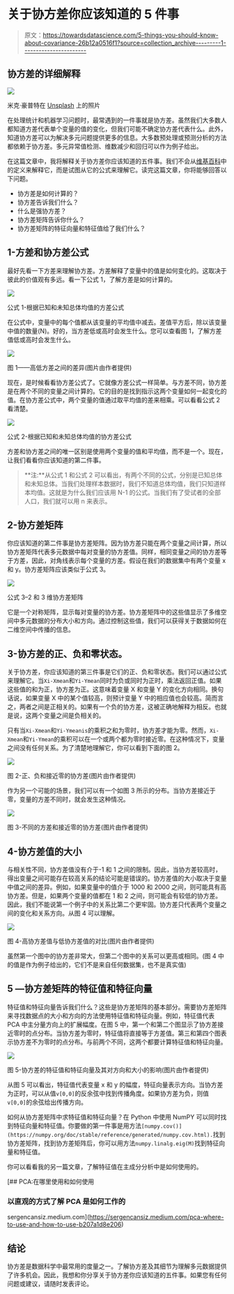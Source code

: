 # 关于协方差你应该知道的 5 件事

> 原文：<https://towardsdatascience.com/5-things-you-should-know-about-covariance-26b12a0516f1?source=collection_archive---------1----------------------->

## 协方差的详细解释

![](img/7b871c676d01c9d436d8cea960aab623.png)

米克·豪普特在 [Unsplash](https://unsplash.com/s/photos/dots?utm_source=unsplash&utm_medium=referral&utm_content=creditCopyText) 上的照片

在处理统计和机器学习问题时，最常遇到的一件事就是协方差。虽然我们大多数人都知道方差代表单个变量的值的变化，但我们可能不确定协方差代表什么。此外，知道协方差可以为解决多元问题提供更多的信息。大多数预处理或预测分析的方法都依赖于协方差。多元异常值检测、维数减少和回归可以作为例子给出。

在这篇文章中，我将解释关于协方差你应该知道的五件事。我们不会从[维基百科](https://en.wikipedia.org/wiki/Covariance)中的定义来解释它，而是试图从它的公式来理解它。读完这篇文章，你将能够回答以下问题。

*   协方差是如何计算的？
*   协方差告诉我们什么？
*   什么是强协方差？
*   协方差矩阵告诉你什么？
*   协方差矩阵的特征向量和特征值给了我们什么？

## 1-方差和协方差公式

最好先看一下方差来理解协方差。方差解释了变量中的值是如何变化的。这取决于彼此的价值观有多远。看一下公式 1，了解方差是如何计算的。

![](img/6332d2b1beaee0dd9e10678bc0cb633d.png)

公式 1-根据已知和未知总体均值的方差公式

在公式中，变量中的每个值都从该变量的平均值中减去。差值平方后，除以该变量中值的数量(N)。好的，当方差低或高时会发生什么。您可以查看图 1，了解方差值低或高时会发生什么。

![](img/cd9ef4f412e2e06e35e60d393185d982.png)

图 1——高低方差之间的差异(图片由作者提供)

现在，是时候看看协方差公式了。它就像方差公式一样简单。与方差不同，协方差是在两个不同的变量之间计算的。它的目的是找到指示这两个变量如何一起变化的值。在协方差公式中，两个变量的值通过取平均值的差来相乘。可以看看公式 2 看清楚。

![](img/79be7acce2130757bed4d20325b2b73c.png)

公式 2-根据已知和未知总体均值的协方差公式

方差和协方差之间的唯一区别是使用两个变量的值和平均值，而不是一个。现在，让我们看看你应该知道的第二件事。

> **注:**从公式 1 和公式 2 可以看出，有两个不同的公式，分别是已知总体和未知总体。当我们处理样本数据时，我们不知道总体均值，我们只知道样本均值。这就是为什么我们应该用 N-1 的公式。当我们有了受试者的全部人口，我们就可以用 n 来表示。

## 2-协方差矩阵

你应该知道的第二件事是协方差矩阵。因为协方差只能在两个变量之间计算，所以协方差矩阵代表多元数据中每对变量的协方差值。同样，相同变量之间的协方差等于方差，因此，对角线表示每个变量的方差。假设在我们的数据集中有两个变量 x 和 y。协方差矩阵应该类似于公式 3。

![](img/8cfec50e2e5bd9c316435ec1d24a64b6.png)

公式 3–2 和 3 维协方差矩阵

它是一个对称矩阵，显示每对变量的协方差。协方差矩阵中的这些值显示了多维空间中多元数据的分布大小和方向。通过控制这些值，我们可以获得关于数据如何在二维空间中传播的信息。

## 3-协方差的正、负和零状态。

关于协方差，你应该知道的第三件事是它们的正、负和零状态。我们可以通过公式来理解它。当`Xi-Xmean`和`Yi-Ymean`同时为负或同时为正时，乘法返回正值。如果这些值的和为正，协方差为正。这意味着变量 X 和变量 Y 的变化方向相同。换句话说，如果变量 X 中的某个值较高，则预计变量 Y 中的相应值也会较高。简而言之，两者之间是正相关的。如果有一个负的协方差，这被正确地解释为相反。也就是说，这两个变量之间是负相关的。

只有当`Xi-Xmean`和`Yi-Ymeanis`的乘积之和为零时，协方差才能为零。然而，`Xi-Xmean`和`Yi-Ymean`的乘积可以在一个或两个都为零时接近零。在这种情况下，变量之间没有任何关系。为了清楚地理解它，你可以看到下面的图 2。

![](img/bb854f75aafc50161c28f218176ec2ef.png)

图 2-正、负和接近零的协方差(图片由作者提供)

作为另一个可能的场景，我们可以有一个如图 3 所示的分布。当协方差接近于零，变量的方差不同时，就会发生这种情况。

![](img/840f50006d3c03109e83e47081edc02b.png)

图 3-不同的方差和接近零的协方差(图片由作者提供)

## 4-协方差值的大小

与相关性不同，协方差值没有介于-1 和 1 之间的限制。因此，当协方差较高时，得出变量之间可能存在较高关系的结论可能是错误的。协方差值的大小取决于变量中值之间的差异。例如，如果变量中的值介于 1000 和 2000 之间，则可能具有高协方差。但是，如果两个变量的值都在 1 和 2 之间，则可能会有较低的协方差。因此，我们不能说第一个例子中的关系比第二个更牢固。协方差只代表两个变量之间的变化和关系方向。从图 4 可以理解。

![](img/6f133ec603aae2fbe521a32f84acf581.png)

图 4-高协方差值与低协方差值的对比(图片由作者提供)

虽然第一个图中的协方差非常大，但第二个图中的关系可以更高或相同。(图 4 中的值是作为例子给出的，它们不是来自任何数据集，也不是真实值)

## 5 —协方差矩阵的特征值和特征向量

特征值和特征向量告诉我们什么？这些是协方差矩阵的基本部分。需要协方差矩阵来寻找数据点的大小和方向的方法使用特征值和特征向量。例如，特征值代表 PCA 中主分量方向上的扩展幅度。在图 5 中，第一个和第二个图显示了协方差接近零时的点分布。当协方差为零时，特征值将直接等于方差值。第三和第四个图表示协方差不为零时的点分布。与前两个不同，这两个都要计算特征值和特征向量。

![](img/aba4644ac942cb96725052ecbcdeaa34.png)

图 5-协方差的特征值和特征向量及其对方向和大小的影响(图片由作者提供)

从图 5 可以看出，特征值代表变量 x 和 y 的幅度，特征向量表示方向。当协方差为正时，可以从值`v[0,0]`的反余弦中找到传播角度。如果协方差为负，则值`v[0,0]`的余弦给出传播方向。

如何从协方差矩阵中求特征值和特征向量？在 Python 中使用 NumPY 可以同时找到特征向量和特征值。你要做的第一件事是用方法`[numpy.cov()](https://numpy.org/doc/stable/reference/generated/numpy.cov.html).`找到协方差矩阵，找到协方差矩阵后，你可以用方法`numpy.linalg.eig(M)`找到特征向量和特征值。

你可以看看我的另一篇文章，了解特征值在主成分分析中是如何使用的。

[](https://sergencansiz.medium.com/pca-where-to-use-and-how-to-use-b207a1d8e206) [## PCA:在哪里使用和如何使用

### 以直观的方式了解 PCA 是如何工作的

sergencansiz.medium.com](https://sergencansiz.medium.com/pca-where-to-use-and-how-to-use-b207a1d8e206) 

## 结论

协方差是数据科学中最常用的度量之一。了解协方差及其细节为理解多元数据提供了许多机会。因此，我想和你分享关于协方差你应该知道的五件事。如果您有任何问题或建议，请随时发表评论。